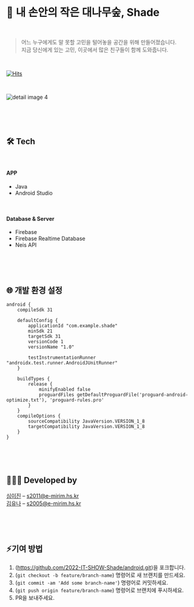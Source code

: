 # 🎋 내 손안의 작은 대나무숲, Shade 
<br/>

> 어느 누구에게도 말 못할 고민을 털어놓을 공간을 위해 만들어졌습니다. <br/>
> 지금 당신에게 있는 고민, 이곳에서 많은 친구들이 함께 도와줍니다. 

<br/>

[![Hits](https://hits.seeyoufarm.com/api/count/incr/badge.svg?url=https://github.com/2022-IT-SHOW-Shade&count_bg=%23849ED1&title_bg=%23849ED1&icon=&icon_color=%23E7E7E7&title=hits&edge_flat=false)](https://hits.seeyoufarm.com)

<br/>
 
![detail image 4](https://user-images.githubusercontent.com/72568433/173961987-33f8ee39-aa52-4d2f-a899-c1692818d430.png)

<br><br><br>

## 🛠️ Tech

<br/>

#### APP
- Java
- Android Studio

<br>

#### Database & Server
- Firebase
- Firebase Realtime Database
- Neis API

<br><br><br>

## 🌐 개발 환경 설정

```
android {
    compileSdk 31

    defaultConfig {
        applicationId "com.example.shade"
        minSdk 21
        targetSdk 31
        versionCode 1
        versionName "1.0"

        testInstrumentationRunner "androidx.test.runner.AndroidJUnitRunner"
    }

    buildTypes {
        release {
            minifyEnabled false
            proguardFiles getDefaultProguardFile('proguard-android-optimize.txt'), 'proguard-rules.pro'
        }
    }
    compileOptions {
        sourceCompatibility JavaVersion.VERSION_1_8
        targetCompatibility JavaVersion.VERSION_1_8
    }
}
```

<br><br><br>

## 👩🏻‍💻 Developed by

[심이진](https://github.com/0pyaq0) – s2011@e-mirim.hs.kr <br/>
[김유나](https://github.com/U-and-Me) – s2005@e-mirim.hs.kr

<br><br><br>

## ⚡기여 방법

1. (<https://github.com/2022-IT-SHOW-Shade/android.git>)을 포크합니다.
2. (`git checkout -b feature/branch-name`) 명령어로 새 브랜치를 만드세요.
3. (`git commit -am 'Add some branch-name'`) 명령어로 커밋하세요.
4. (`git push origin feature/branch-name`) 명령어로 브랜치에 푸시하세요. 
5. PR을 보내주세요.

